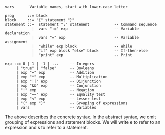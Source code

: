```
vars       Variable names, start with lower-case letter

prog      ::= block
block     ::= "{" statement "}"
statement ::=  statement ";" statement           -- Command sequence
            |  vars ":=" exp                     -- Variable declaration
            |  vars "=" exp                      -- Variable assignment
            |  "while" exp block                 -- While
            |  "if" exp block "else" block       -- If-then-else
            |  "print" exp                       -- Print

exp ::= 0 | 1 | -1 | ...     -- Integers
     | "true" | "false"      -- Booleans
     | exp "+" exp           -- Addition
     | exp "*" exp           -- Multiplication
     | exp "||" exp          -- Disjunction
     | exp "&&" exp          -- Conjunction
     | "!" exp               -- Negation
     | exp "==" exp          -- Equality test
     | exp "<" exp           -- Lesser test
     | "(" exp ")"           -- Grouping of expressions
     | vars                  -- Variables

```

The above describes the concrete syntax. In the abstract syntax, we omit grouping of expressions and statement blocks. We will write e to refer to an expression and s to refer to a statement.
